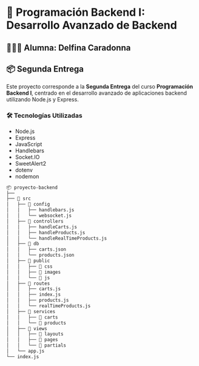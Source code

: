 # 🧠 Programación Backend I: Desarrollo Avanzado de Backend

## 👩🏼‍💻 Alumna: Delfina Caradonna

## 📦 Segunda Entrega

Este proyecto corresponde a la **Segunda Entrega** del curso **Programación Backend I**, centrado en el desarrollo avanzado de aplicaciones backend utilizando Node.js y Express.

### 🛠️ Tecnologías Utilizadas

- Node.js
- Express
- JavaScript
- Handlebars
- Socket.IO
- SweetAlert2
- dotenv
- nodemon

```bash
📦 proyecto-backend
├── 
├── 📂 src
│   ├── 📂 config
│   │   ├── handlebars.js
│   │   └── websocket.js
│   ├── 📂 controllers
│   │   ├── handleCarts.js
│   │   ├── handleProducts.js
│   │   └── handleRealTimeProducts.js
│   ├── 📂 db
│   │   ├── carts.json
│   │   └── products.json
│   ├── 📂 public
│   │   ├── 📂 css
│   │   ├── 📂 images
│   │   └── 📂 js
│   ├── 📂 routes
│   │   ├── carts.js
│   │   ├── index.js
│   │   ├── products.js
│   │   └── realTimeProducts.js
│   ├── 📂 services
│   │   ├── 📂 carts
│   │   └── 📂 products
│   ├── 📂 views
│   │   ├── 📂 layouts
│   │   ├── 📂 pages
│   │   └── 📂 partials
│   └── app.js
└── index.js
```
